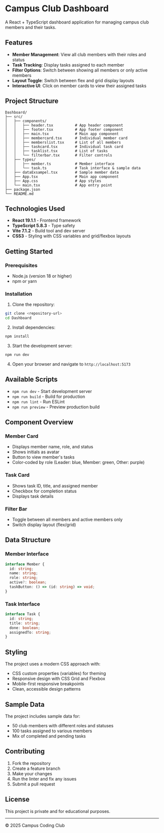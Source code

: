 # Campus Club Dashboard

A React + TypeScript dashboard application for managing campus club members and their tasks.

## Features

- **Member Management**: View all club members with their roles and status
- **Task Tracking**: Display tasks assigned to each member
- **Filter Options**: Switch between showing all members or only active members
- **Layout Toggle**: Switch between flex and grid display layouts
- **Interactive UI**: Click on member cards to view their assigned tasks

## Project Structure

```
Dashboard/
├── src/
│   ├── components/
│   │   ├── header.tsx          # App header component
│   │   ├── footer.tsx          # App footer component
│   │   ├── main.tsx            # Main app component
│   │   ├── membercard.tsx      # Individual member card
│   │   ├── memberslist.tsx     # List of all members
│   │   ├── taskcard.tsx        # Individual task card
│   │   ├── tasklist.tsx        # List of tasks
│   │   └── filterbar.tsx       # Filter controls
│   ├── types/
│   │   ├── member.ts           # Member interface
│   │   └── task.ts             # Task interface & sample data
│   ├── dataExsampel.tsx        # Sample member data
│   ├── App.tsx                 # Main app component
│   ├── App.css                 # App styles
│   └── main.tsx                # App entry point
├── package.json
└── README.md
```

## Technologies Used

- **React 19.1.1** - Frontend framework
- **TypeScript 5.8.3** - Type safety
- **Vite 7.1.2** - Build tool and dev server
- **CSS3** - Styling with CSS variables and grid/flexbox layouts

## Getting Started

### Prerequisites
- Node.js (version 18 or higher)
- npm or yarn

### Installation

1. Clone the repository:
```bash
git clone <repository-url>
cd Dashboard
```

2. Install dependencies:
```bash
npm install
```

3. Start the development server:
```bash
npm run dev
```

4. Open your browser and navigate to `http://localhost:5173`

## Available Scripts

- `npm run dev` - Start development server
- `npm run build` - Build for production
- `npm run lint` - Run ESLint
- `npm run preview` - Preview production build

## Component Overview

### Member Card
- Displays member name, role, and status
- Shows initials as avatar
- Button to view member's tasks
- Color-coded by role (Leader: blue, Member: green, Other: purple)

### Task Card
- Shows task ID, title, and assigned member
- Checkbox for completion status
- Displays task details

### Filter Bar
- Toggle between all members and active members only
- Switch display layout (flex/grid)

## Data Structure

### Member Interface
```typescript
interface Member {
  id: string;
  name: string;
  role: string;
  active?: boolean;
  taskButton: () => (id: string) => void;
}
```

### Task Interface
```typescript
interface Task {
  id: string;
  title: string;
  done: boolean;
  assignedTo: string;
}
```

## Styling

The project uses a modern CSS approach with:
- CSS custom properties (variables) for theming
- Responsive design with CSS Grid and Flexbox
- Mobile-first responsive breakpoints
- Clean, accessible design patterns

## Sample Data

The project includes sample data for:
- 50 club members with different roles and statuses
- 100 tasks assigned to various members
- Mix of completed and pending tasks

## Contributing

1. Fork the repository
2. Create a feature branch
3. Make your changes
4. Run the linter and fix any issues
5. Submit a pull request

## License

This project is private and for educational purposes.

---

© 2025 Campus Coding Club